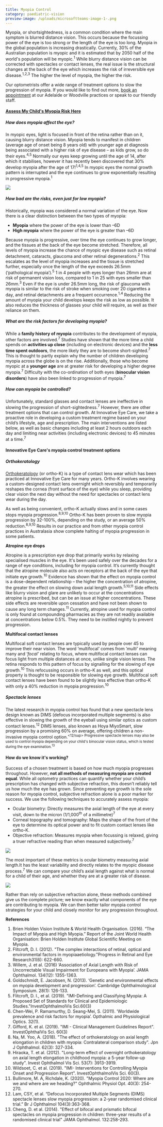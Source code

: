 ```yaml
---
title: Myopia Control
category: paediatric-vision
preview-image: /uploads/microsoftteams-image-1-.png
---
```

<div class="employee-heading">

<p>Myopia, or shortsightedness, is a common condition where the main symptom is blurred distance vision. This occurs because the focussing power of the eye is too strong or the length of the eye is too long. Myopia in the global population is increasing drastically. Currently, 30% of the Australian population is myopic and it is estimated that by 2050 half of the world's population will be myopic.<sup>1</sup> While blurry distance vision can be corrected with spectacles or contact lenses, the real issue is the structural changes at the back of the eye which increases the risk of irreversible eye disease.<sup>1,2,3</sup> The higher the level of myopia, the higher the risk.</p>

Our optometrists offer a wide range of treatment options to slow the progression of myopia. If you would like to find out more, <a href="/what-we-do/eye-exam">book an appointment</a>[](applewebdata://AF469C8E-E359-4440-AFC6-77B40F773E15/what-we-do/eye-exam) at our Adelaide or Woodville practices or speak to our friendly staff.

<p><h4><a href="https://mykidsvision.org/" target="_blank">Assess My Child's Myopia Risk Here</a></h4></p>
</div>

##### **How does myopia affect the eye?**

In myopic eyes, light is focused in front of the retina rather than on it, causing blurry distance vision. Myopia tends to manifest in children (average age of onset being 8 years old) with younger age at diagnosis being associated with a higher risk of eye disease – as kids grow, so do their eyes.<sup>4,5</sup> Normally our eyes keep growing until the age of 14, after which it stabilises, however it has recently been discovered that 30% develop myopia after the age of 17!<sup>1,4,5</sup> In myopic eyes the normal growth pattern is interrupted and the eye continues to grow exponentially resulting in progressive myopia.<sup>1</sup>

![](/uploads/myopia2.png)

##### **How bad are the risks, even just for low myopia?**

Historically, myopia was considered a normal variation of the eye. Now there is a clear distinction between the two types of myopia:

* **Myopia** where the power of the eye is lower than –6D
* **High myopia** where the power of the eye is greater than –6D

Because myopia is progressive, over time the eye continues to grow longer, and the tissues at the back of the eye become stretched. Therefore, all levels of myopia increase the chance of myopic eye disease such as retinal detachment, cataracts, glaucoma and other retinal degenerations.<sup>2</sup> This escalates as the level of myopia increases and the tissue is stretched further, especially once the length of the eye exceeds 26.5mm (‘pathological myopia’).<sup>5</sup> 1 in 4 people with eyes longer than 26mm are at risk of permanent vision loss, compared to 1 in 25 with eyes smaller than 26mm.<sup>3</sup> Even if the eye is under 26.5mm long, the risk of glaucoma with myopia is similar to the risk of stroke when smoking over 20 cigarettes a day, and retinal detachments are a frequent occurrence.<sup>1,4</sup> Reducing the amount of myopia your child develops keeps the risk as low as possible. It also reduces the thickness of glasses your child will require, as well as their reliance on them.

##### **What are the risk factors for developing myopia?**

While a **family history of myopia** contributes to the development of myopia, other factors are involved.<sup>7</sup> Studies have shown that the more time a child spends on **activities up close** (including on electronic devices) and the **less time spent outdoors**, the more likely they are to become short-sighted.<sup>7</sup> This is thought to partly explain why the number of children developing myopia across the globe is on the rise. Additionally, those who become myopic at a **younger age** are at greater risk for developing a higher degree myopia.<sup>7</sup> Difficulty with the co-ordination of both eyes (**binocular vision disorders**) have also been linked to progression of myopia.<sup>7</sup>

##### **How can myopia be controlled?**

Unfortunately, standard glasses and contact lenses are ineffective in slowing the progression of short-sightedness.<sup>7</sup> However, there are other treatment options that can control growth. At Innovative Eye Care, we take a proactive role in developing a custom treatment regime based on your child’s lifestyle, age and prescription. The main interventions are listed below, as well as basic changes including at least 2 hours outdoors each day and limiting near activities (including electronic devices) to 45 minutes at a time.<sup>7</sup>

#### **Innovative Eye Care's myopia control treatment options**

##### **Orthokeratology**

[Orthokeratology](applewebdata://AF469C8E-E359-4440-AFC6-77B40F773E15/what-we-do/orthokeratology-corneal-reshaping) (or ortho-K) is a type of contact lens wear which has been practiced at Innovative Eye Care for many years. Ortho-K involves wearing a custom-designed contact lens overnight which reversibly and temporarily reshapes the cornea (front surface of the eye) while you sleep, providing clear vision the next day without the need for spectacles or contact lens wear during the day.

As well as being convenient, ortho-K actually slows and in some cases stops myopia progression.<sup>8,9,10</sup> Ortho-K has been proven to slow myopia progression by 32-100%, depending on the study, or an average 50% reduction.<sup>8,9,10</sup> Results in our practice and from other myopia control practices in Australasia show complete halting of myopia progression in some patients.

**Atropine eye drops**

Atropine is a prescription eye drop that primarily works by relaxing specialised muscles in the eye. It's been used safely over the decades for a range of eye conditions, including for myopia control. It’s currently thought that the atropine molecule also acts on receptors at the back of the eye that initiate eye growth.<sup>10</sup> Evidence has shown that the effect on myopia control is a dose-dependent relationship – the higher the concentration of atropine, the greater the effect on slowing down axial length growth.<sup>5,10,11</sup> Side effects like blurry vision and glare are unlikely to occur at the concentrations atropine is prescribed, but can be an issue at higher concentrations. These side effects are reversible upon cessation and have not been shown to cause any long term changes.<sup>11</sup> Currently, atropine used for myopia control is only found at compounding pharmacies as they are not readily available at concentrations below 0.5%. They need to be instilled nightly to prevent progression.

**Multifocal contact lenses**

Multifocal soft contact lenses are typically used by people over 45 to improve their near vision. The word ‘multifocal’ comes from ‘*multi’* meaning many and ‘*focal’* relating to focus, where multifocal contact lenses can focus light from multiple distances at once, unlike single vision lenses. The retina responds to this pattern of focus by signalling for the slowing of eye growth.<sup>10</sup> This refocussing occurs in ortho-K as well, and this optical property is thought to be responsible for slowing eye growth. Multifocal soft contact lenses have been found to be slightly less effective than ortho-K with only a 40% reduction in myopia progression.<sup>10</sup>

##### Spectacle lenses

The latest research in myopia control has found that a new spectacle lens design known as DIMS (defocus incorporated multiple segments) is also effective in slowing the growth of the eyeball using similar optics as custom contact lenses.<sup>12</sup> DIMS lenses, also known as Hoya MiyoSmart, slow progression by a promising 60% on average, offering children a non-invasive myopia control option.<sup><12/sup> Progressive spectacle lenses may also be used to control myopia depending on your child's binocular vision status, which is tested during the eye examination.<sup>13</sup>

#### **How do we know it's working?**

Success of a chosen treatment is based on how much myopia progresses throughout. However, **not all methods of measuring myopia are created equal**. While all optometry practices can quantify whether your child’s prescription has changed with subjective refraction, this doesn’t reliably tell us how much the eye has grown. Since preventing eye growth is the sole reason for myopia control, subjective refraction alone is a poor marker for success. We use the following techniques to accurately assess myopia:

* Ocular biometry: Directly measures the axial length of the eye at every visit, down to the micron (1/1,000<sup>th</sup> of a millimetre)<sup>7</sup>
* Corneal topography and tomography: Maps the shape of the front of the eye to determine its optical power and to fit custom contact lenses like ortho-K.
* Objective refraction: Measures myopia when focussing is relaxed, giving a truer refractive reading than when measured subjectively.<sup>7</sup>

![](/uploads/measurementds.png)

The most important of these metrics is ocular biometry measuring axial length.It has the least variability and directly relates to the myopic disease process.<sup>7</sup> We can compare your child’s axial length against what is normal for a child of their age, and whether they are at a greater risk of disease.

![](/uploads/axial-length-chart.png)

Rather than rely on subjective refraction alone, these methods combined give us the complete picture; we know exactly what components of the eye are contributing to myopia. We can then better tailor myopia control strategies for your child and closely monitor for any progression throughout.

**References**

1. Brien Holden Vision Institute & World Health Organisation. (2016). “The Impact of Myopia and High Myopia.” Report of the Joint World Health Organisation: Brien Holden Institute Global Scientific Meeting on Myopia.
2. Flitcroft, D. I. (2012). "The complex interactions of retinal, optical and environmental factors in myopiaaetiology."Progress in Retinal and Eye Research31(6): 622-660.
3. Willem, J. et al. (2016) ‘Association of Axial Length with Risk of Uncorrectable Visual Impairment for Europeans with Myopia’. JAMA Ophthalmol. 134(12): 1355-1363.
4. Goldschmidt, E. Jacobsen, N. (2013). ‘Genetic and environmental effects on myopia development and progression’. Cambridge Ophthalmological Symposium. 28(1): 126-133.
5. Flitcroft, D. I., et al. (2019). "IMI-Defining and Classifying Myopia: A Proposed Set of Standards for Clinical and Epidemiologic Studies."InvestOphthalmolVis Sci.60(3)
6. Chen-Wei, P. Ramamurthy, D. Seang-Mei, S. (2011). ‘Worldwide prevalence and risk factors for myopia’. Opthalmic and Physiological Optics. 32(1).
7. Gifford, K. et al. (2019). "IMI - Clinical Management Guidelines Report". InvestOphthalVis Sci. 60(3)
8. Na, M. Yoo, A. (2018). "The effect of orthokeratology on axial length elongation in children with myopia: Contralateral comparison study". Jpn J Ophthalmol. 62(3): 327-334.
9. Hiraoka, T. et al. (2012). "Long-term effect of overnight orthokeratology on axial length elongation in childhood myopia: a 5-year follow-up study". Invest Ophthalmol Vis Sci. 53(7): 3913-3919.
10. Wildsoet, C. et al. (2019). "IMI- Interventions for Controlling Myopia Onset and Progression Report". InvestOphthalmolVis Sci. 60(3).
11. Bullimore, M. A, Richdale, K. (2020). "Myopia Control 2020: Where are we and where are we heading?" Ophthalmic Physiol Opt. 40(3): 254-270.
12. Lam, CSY, et al. “Defocus Incorporated Multiple Segments (DIMS) spectacle lenses slow myopia progression: a 2-year randomised clinical trial.” Br J Ophthalmol 104(3):363-368.
13. Cheng, D. et al. (2014). "Effect of bifocal and prismatic bifocal spectacles on myopia progression in children: three-year results of a randomised clinical trial" JAMA Ophthalmol. 132:258-293.